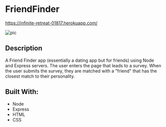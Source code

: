 # FriendFinder

https://infinite-retreat-01817.herokuapp.com/

![pic](.public/assets/images/FriendFinder.png)

## Description
A Friend Finder app (essentially a dating app but for friends) using Node and Express servers. The user enters the page that leads to a survey. When the user submits the survey, they are matched with a "friend" that has the closest match to their personality.

## Built With:
* Node
* Express
* HTML
* CSS
